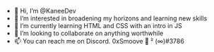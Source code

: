 - 👋 Hi, I’m @KaneeDev
- 👀 I’m interested in broadening my horizons and learning new skills
- 🌱 I’m currently learning HTML and CSS with an intro in JS
- 💞️ I’m looking to collaborate on anything worthwhile
- 📫 You can reach me on Discord. 0xSmoove  🔲 ² (∞)#3786

<!---
KaneeDev/KaneeDev is a ✨ special ✨ repository because its `README.md` (this file) appears on your GitHub profile.
You can click the Preview link to take a look at your changes.
--->
